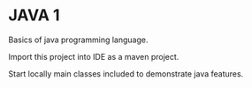 # JAVA 1

Basics of java programming language.

Import this project into IDE as a maven project.

Start locally main classes included to demonstrate java features.